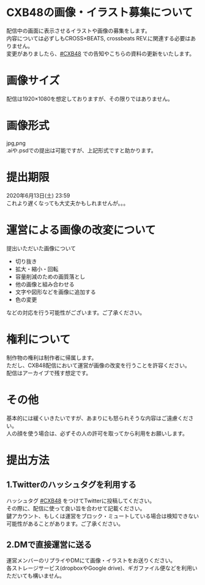 # CXB48の画像・イラスト募集について
配信中の画面に表示させるイラストや画像の募集をします。  
内容については必ずしもCROSS×BEATS, crossbeats REV.に関連する必要はありません。  
変更がありましたら、[#CXB48](https://twitter.com/search?q=%23CXB48) での告知やこちらの資料の更新をいたします。

# 画像サイズ
配信は1920×1080を想定しておりますが、その限りではありません。

# 画像形式
jpg,png  
.aiや.psdでの提出は可能ですが、上記形式ですと助かります。

# 提出期限
2020年6月13日(土) 23:59  
これより遅くなっても大丈夫かもしれませんが。。。  

# 運営による画像の改変について
提出いただいた画像について
- 切り抜き
- 拡大・縮小・回転
- 容量削減のための画質落とし
- 他の画像と組み合わせる
- 文字や図形などを画像に追加する
- 色の変更

などの対応を行う可能性がございます。ご了承ください。

# 権利について
制作物の権利は制作者に帰属します。  
ただし、CXB48配信において運営が画像の改変を行うことを許容ください。  
配信はアーカイブで残す想定です。

# その他
基本的には緩くいきたいですが、あまりにも怒られそうな内容はご遠慮ください。  
人の顔を使う場合は、必ずその人の許可を取ってから利用をお願いします。

# 提出方法
## 1.Twitterのハッシュタグを利用する
ハッシュタグ [#CXB48](https://twitter.com/search?q=%23CXB48) をつけてTwitterに投稿してください。  
その際に、配信に使って良い旨を合わせて記載ください。  
鍵アカウント、もしくは運営をブロック・ミュートしている場合は検知できない可能性があることがあります。ご了承ください。

## 2.DMで直接運営に送る
運営メンバーのリプライやDMにて画像・イラストをお送りください。  
各ストレージサービス(dropboxやGoogle drive)、ギガファイル便などを利用いただいても構いません。
